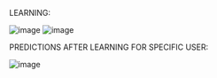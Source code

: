 
LEARNING:

![image](https://github.com/ValleyFarell/ML_project_MEPHI/assets/132449102/d4917efe-6fb2-4e4b-b9ca-8005a3810ba0)
![image](https://github.com/ValleyFarell/ML_project_MEPHI/assets/132449102/8c3a49fe-7a5b-41b2-9358-b53e7e8a562a)

PREDICTIONS AFTER LEARNING FOR SPECIFIC USER:

![image](https://github.com/ValleyFarell/ML_project_MEPHI/assets/132449102/eb37b735-7c03-41c0-b3ba-89352f2d5375)
